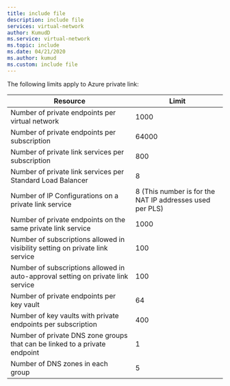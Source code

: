 ```yaml
---
title: include file
description: include file
services: virtual-network
author: KumudD
ms.service: virtual-network
ms.topic: include
ms.date: 04/21/2020
ms.author: kumud
ms.custom: include file
---
```



 The following limits apply to Azure private link:

|Resource |Limit |
|---------|---------|
|Number of private endpoints per virtual network     |  1000       |
|Number of private endpoints per subscription       |   64000       |
|Number of private link services per subscription         |   800      |
|Number of private link services per Standard Load Balancer         |   8      |
|Number of IP Configurations on a private link service     |  8 (This number is for the NAT IP addresses used per PLS)       |
|Number of private endpoints on the same private link service   |  1000       |
|Number of subscriptions allowed in visibility setting on private link service   |  100       |
|Number of subscriptions allowed in auto-approval setting on private link service   |  100       |
|Number of private endpoints per key vault | 64 |
|Number of key vaults with private endpoints per subscription | 400 |
|Number of private DNS zone groups that can be linked to a private endpoint | 1 |
|Number of DNS zones in each group | 5 |

